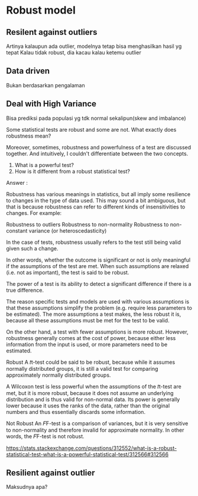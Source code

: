 # Robust model

## Resilent against outliers
Artinya kalaupun ada outlier, modelnya tetap bisa menghasilkan hasil yg tepat
Kalau tidak robust, dia kacau kalau ketemu outlier

## Data driven
Bukan berdasarkan pengalaman

## Deal with High Variance
Bisa prediksi pada populasi yg tdk normal sekalipun(skew and imbalance)

Some statistical tests are robust and some are not. What exactly does robustness mean?

Moreover, sometimes, robustness and powerfulness of a test are discussed together. 
And intuitively, I couldn't differentiate between the two concepts. 
1. What is a powerful test? 
2. How is it different from a robust statistical test?

Answer : 

Robustness has various meanings in statistics, but all imply some resilience to changes in the type of data used. This may sound a bit ambiguous, but that is because robustness can refer to different kinds of insensitivities to changes. For example:

Robustness to outliers
Robustness to non-normality
Robustness to non-constant variance (or heteroscedasticity)

In the case of tests, robustness usually refers to the test still being valid given such a change. 

In other words, whether the outcome is significant or not is only meaningful if the assumptions of the test are met. When such assumptions are relaxed (i.e. not as important), the test is said to be robust.

The power of a test is its ability to detect a significant difference if there is a true difference. 

The reason specific tests and models are used with various assumptions is that these assumptions simplify the problem (e.g. require less parameters to be estimated). The more assumptions a test makes, the less robust it is, because all these assumptions must be met for the test to be valid.

On the other hand, a test with fewer assumptions is more robust. However, robustness generally comes at the cost of power, because either less information from the input is used, or more parameters need to be estimated.

Robust
A 𝑡t-test could be said to be robust, because while it assumes normally distributed groups, it is still a valid test for comparing approximately normally distributed groups.

A Wilcoxon test is less powerful when the assumptions of the 𝑡t-test are met, but it is more robust, because it does not assume an underlying distribution and is thus valid for non-normal data. Its power is generally lower because it uses the ranks of the data, rather than the original numbers and thus essentially discards some information.

Not Robust
An 𝐹F-test is a comparison of variances, but it is very sensitive to non-normality and therefore invalid for approximate normality. In other words, the 𝐹F-test is not robust.

https://stats.stackexchange.com/questions/312552/what-is-a-robust-statistical-test-what-is-a-powerful-statistical-test/312566#312566

## Resilient against outlier
Maksudnya apa?
